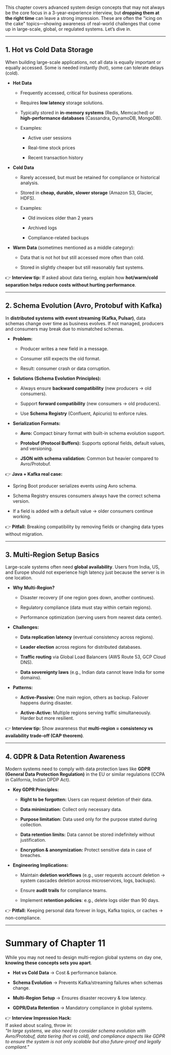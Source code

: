 This chapter covers advanced system design concepts that may not always be the core focus in a 3-year-experience interview, but **dropping them at the right time** can leave a strong impression. These are often the "icing on the cake" topics—showing awareness of real-world challenges that come up in large-scale, global, or regulated systems. Let’s dive in.

---

## **1. Hot vs Cold Data Storage**

When building large-scale applications, not all data is equally important or equally accessed. Some is needed instantly (hot), some can tolerate delays (cold).

- **Hot Data**
    
    - Frequently accessed, critical for business operations.
        
    - Requires **low latency** storage solutions.
        
    - Typically stored in **in-memory systems** (Redis, Memcached) or **high-performance databases** (Cassandra, DynamoDB, MongoDB).
        
    - Examples:
        
        - Active user sessions
            
        - Real-time stock prices
            
        - Recent transaction history
            
- **Cold Data**
    
    - Rarely accessed, but must be retained for compliance or historical analysis.
        
    - Stored in **cheap, durable, slower storage** (Amazon S3, Glacier, HDFS).
        
    - Examples:
        
        - Old invoices older than 2 years
            
        - Archived logs
            
        - Compliance-related backups
            
- **Warm Data** (sometimes mentioned as a middle category):
    
    - Data that is not hot but still accessed more often than cold.
        
    - Stored in slightly cheaper but still reasonably fast systems.
        

👉 **Interview tip:** If asked about data tiering, explain how **hot/warm/cold separation helps reduce costs without hurting performance**.

---

## **2. Schema Evolution (Avro, Protobuf with Kafka)**

In **distributed systems with event streaming (Kafka, Pulsar)**, data schemas change over time as business evolves. If not managed, producers and consumers may break due to mismatched schemas.

- **Problem:**
    
    - Producer writes a new field in a message.
        
    - Consumer still expects the old format.
        
    - Result: consumer crash or data corruption.
        
- **Solutions (Schema Evolution Principles):**
    
    - Always ensure **backward compatibility** (new producers → old consumers).
        
    - Support **forward compatibility** (new consumers → old producers).
        
    - Use **Schema Registry** (Confluent, Apicurio) to enforce rules.
        
- **Serialization Formats:**
    
    - **Avro:** Compact binary format with built-in schema evolution support.
        
    - **Protobuf (Protocol Buffers):** Supports optional fields, default values, and versioning.
        
    - **JSON with schema validation:** Common but heavier compared to Avro/Protobuf.
        

👉 **Java + Kafka real case:**

- Spring Boot producer serializes events using Avro schema.
    
- Schema Registry ensures consumers always have the correct schema version.
    
- If a field is added with a default value → older consumers continue working.
    

👉 **Pitfall:** Breaking compatibility by removing fields or changing data types without migration.

---

## **3. Multi-Region Setup Basics**

Large-scale systems often need **global availability**. Users from India, US, and Europe should not experience high latency just because the server is in one location.

- **Why Multi-Region?**
    
    - Disaster recovery (if one region goes down, another continues).
        
    - Regulatory compliance (data must stay within certain regions).
        
    - Performance optimization (serving users from nearest data center).
        
- **Challenges:**
    
    - **Data replication latency** (eventual consistency across regions).
        
    - **Leader election** across regions for distributed databases.
        
    - **Traffic routing** via Global Load Balancers (AWS Route 53, GCP Cloud DNS).
        
    - **Data sovereignty laws** (e.g., Indian data cannot leave India for some domains).
        
- **Patterns:**
    
    - **Active-Passive:** One main region, others as backup. Failover happens during disaster.
        
    - **Active-Active:** Multiple regions serving traffic simultaneously. Harder but more resilient.
        

👉 **Interview tip:** Show awareness that **multi-region = consistency vs availability trade-off (CAP theorem)**.

---

## **4. GDPR & Data Retention Awareness**

Modern systems need to comply with data protection laws like **GDPR (General Data Protection Regulation)** in the EU or similar regulations (CCPA in California, Indian DPDP Act).

- **Key GDPR Principles:**
    
    - **Right to be forgotten:** Users can request deletion of their data.
        
    - **Data minimization:** Collect only necessary data.
        
    - **Purpose limitation:** Data used only for the purpose stated during collection.
        
    - **Data retention limits:** Data cannot be stored indefinitely without justification.
        
    - **Encryption & anonymization:** Protect sensitive data in case of breaches.
        
- **Engineering Implications:**
    
    - Maintain **deletion workflows** (e.g., user requests account deletion → system cascades deletion across microservices, logs, backups).
        
    - Ensure **audit trails** for compliance teams.
        
    - Implement **retention policies**: e.g., delete logs older than 90 days.
        

👉 **Pitfall:** Keeping personal data forever in logs, Kafka topics, or caches → non-compliance.

---

# **Summary of Chapter 11**

While you may not need to design multi-region global systems on day one, **knowing these concepts sets you apart**.

- **Hot vs Cold Data** → Cost & performance balance.
    
- **Schema Evolution** → Prevents Kafka/streaming failures when schemas change.
    
- **Multi-Region Setup** → Ensures disaster recovery & low latency.
    
- **GDPR/Data Retention** → Mandatory compliance in global systems.
    

👉 **Interview Impression Hack:**  
If asked about scaling, throw in:  
_"In large systems, we also need to consider schema evolution with Avro/Protobuf, data tiering (hot vs cold), and compliance aspects like GDPR to ensure the system is not only scalable but also future-proof and legally compliant."_